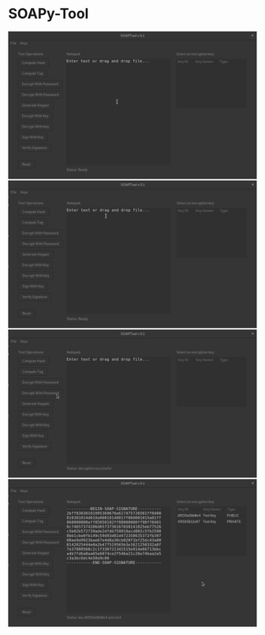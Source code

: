 # SOAPy-Tool
![SHA3-512 Message Digest](./img/sha3hash.gif)
![Message Encryption and Decryption](./img/enc_dec_pw.gif)
![Generate Keypair](./img/gen_keypair.gif)
![Signature Verification](./img/pub_key_verify.gif)